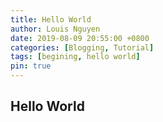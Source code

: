 ```yaml
---
title: Hello World
author: Louis Nguyen
date: 2019-08-09 20:55:00 +0800
categories: [Blogging, Tutorial]
tags: [begining, hello world]
pin: true
---
```



## Hello World

